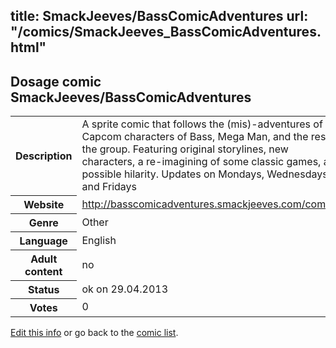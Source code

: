 title: SmackJeeves/BassComicAdventures
url: "/comics/SmackJeeves_BassComicAdventures.html"
---
Dosage comic SmackJeeves/BassComicAdventures
-----------------------------------------

<p id="msg"></p>
<script type="text/javascript">
if (window.location.search === '?edit_info_mail=sent_ok') {
  var elem = document.getElementById("msg");
  elem.innerHTML = 'Edited information sucessfully sent.';
  elem.className = 'ok';
}
</script>
<table class="comicinfo">
<tr>
<th>Description</th><td>A sprite comic that follows the (mis)-adventures of the Capcom characters of Bass, Mega Man, and the rest of the group. Featuring original storylines, new characters, a re-imagining of some classic games, and possible hilarity. Updates on Mondays, Wednesdays, and Fridays</td>
</tr>
<tr>
<th>Website</th><td><a href="http://basscomicadventures.smackjeeves.com/comics/">http://basscomicadventures.smackjeeves.com/comics/</a></td>
</tr>
<tr>
<th>Genre</th><td>Other</td>
</tr>
<tr>
<th>Language</th><td>English</td>
</tr>
<tr>
<th>Adult content</th><td>no</td>
</tr>
<tr>
<th>Status</th><td>ok on 29.04.2013</td>
</tr>
<tr>
<th>Votes</th><td>0</td>
</tr>
</table>

[Edit this info](SmackJeeves_BassComicAdventures_edit.html) or go back to the [comic list](../comic-index.html).
